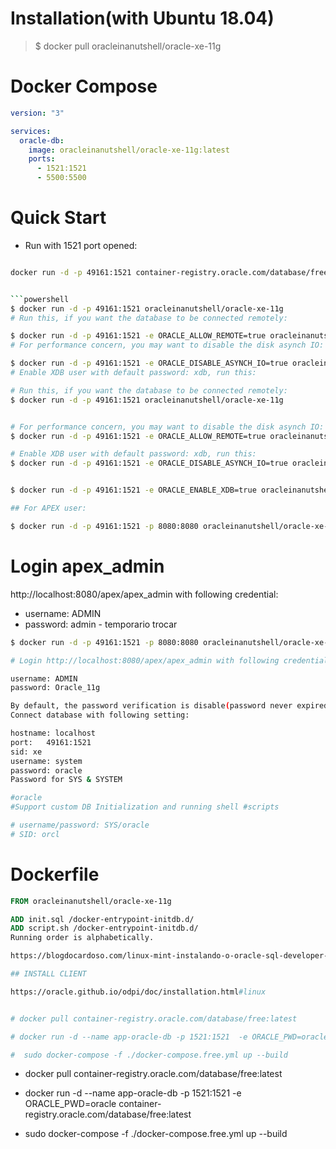 # Installation(with Ubuntu 18.04)

> $ docker pull oracleinanutshell/oracle-xe-11g

# Docker Compose

```yml
version: "3"

services:
  oracle-db:
    image: oracleinanutshell/oracle-xe-11g:latest
    ports:
      - 1521:1521
      - 5500:5500
```

# Quick Start

- Run with 1521 port opened:
```sh

docker run -d -p 49161:1521 container-registry.oracle.com/database/free


```powershell
$ docker run -d -p 49161:1521 oracleinanutshell/oracle-xe-11g
# Run this, if you want the database to be connected remotely:

$ docker run -d -p 49161:1521 -e ORACLE_ALLOW_REMOTE=true oracleinanutshell/oracle-xe-11g
# For performance concern, you may want to disable the disk asynch IO:

$ docker run -d -p 49161:1521 -e ORACLE_DISABLE_ASYNCH_IO=true oracleinanutshell/oracle-xe-11g
# Enable XDB user with default password: xdb, run this:

# Run this, if you want the database to be connected remotely:
$ docker run -d -p 49161:1521 oracleinanutshell/oracle-xe-11g


# For performance concern, you may want to disable the disk asynch IO:
$ docker run -d -p 49161:1521 -e ORACLE_ALLOW_REMOTE=true oracleinanutshell/oracle-xe-11g

# Enable XDB user with default password: xdb, run this:
$ docker run -d -p 49161:1521 -e ORACLE_DISABLE_ASYNCH_IO=true oracleinanutshell/oracle-xe-11g


$ docker run -d -p 49161:1521 -e ORACLE_ENABLE_XDB=true oracleinanutshell/oracle-xe-11g

## For APEX user:

$ docker run -d -p 49161:1521 -p 8080:8080 oracleinanutshell/oracle-xe-11g

```
# Login apex_admin

  http://localhost:8080/apex/apex_admin with following
credential:

  - username: ADMIN
  - password: admin - temporario trocar

```sh
$ docker run -d -p 49161:1521 -p 8080:8080 oracleinanutshell/oracle-xe-11g:18.04-apex

# Login http://localhost:8080/apex/apex_admin with following credential:

username: ADMIN
password: Oracle_11g

By default, the password verification is disable(password never expired)
Connect database with following setting:

hostname: localhost
port:   49161:1521
sid: xe
username: system
password: oracle
Password for SYS & SYSTEM

#oracle
#Support custom DB Initialization and running shell #scripts

# username/password: SYS/oracle
# SID: orcl

```
# Dockerfile

```Dockerfile
FROM oracleinanutshell/oracle-xe-11g

ADD init.sql /docker-entrypoint-initdb.d/
ADD script.sh /docker-entrypoint-initdb.d/
Running order is alphabetically.

https://blogdocardoso.com/linux-mint-instalando-o-oracle-sql-developer-4/

## INSTALL CLIENT

https://oracle.github.io/odpi/doc/installation.html#linux


# docker pull container-registry.oracle.com/database/free:latest

# docker run -d --name app-oracle-db -p 1521:1521  -e ORACLE_PWD=oracle container-registry.oracle.com/database/free:latest

#  sudo docker-compose -f ./docker-compose.free.yml up --build

```
- docker pull container-registry.oracle.com/database/free:latest

- docker run -d --name app-oracle-db -p 1521:1521  -e ORACLE_PWD=oracle container-registry.oracle.com/database/free:latest

-  sudo docker-compose -f ./docker-compose.free.yml up --build
